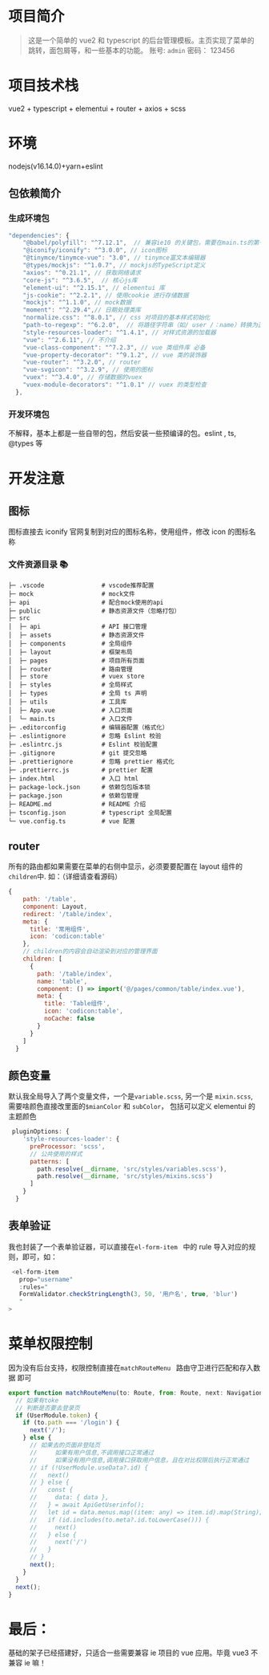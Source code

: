 # 项目简介

> 这是一个简单的 vue2 和 typescript 的后台管理模板。主页实现了菜单的跳转，面包屑等，和一些基本的功能。
> 账号: `admin`
> 密码： 123456

# 项目技术栈

vue2 + typescript + elementui + router + axios + scss

# 环境

nodejs(v16.14.0)+yarn+eslint

## 包依赖简介

### 生成环境包

```javascript
"dependencies": {
    "@babel/polyfill": "^7.12.1",  // 兼容ie10 的关键包，需要在main.ts的第一行导入哦
    "@iconify/iconify": "^3.0.0", // icon图标
    "@tinymce/tinymce-vue": "3.0", // tinymce富文本编辑器
    "@types/mockjs": "^1.0.7", // mockjs的TypeScript定义
    "axios": "^0.21.1", // 获取网络请求
    "core-js": "^3.6.5",  // 核心js库
    "element-ui": "^2.15.1", // elementui 库
    "js-cookie": "^2.2.1", // 使用cookie 进行存储数据
    "mockjs": "^1.1.0", // mock数据
    "moment": "^2.29.4",// 日期处理类库
    "normalize.css": "^8.0.1", // css 对项目的基本样式初始化
    "path-to-regexp": "^6.2.0",  // 将路径字符串（如/ user /：name）转换为正则表达式，匹配路由
    "style-resources-loader": "^1.4.1", // 对样式资源的加载器
    "vue": "^2.6.11", // 不介绍
    "vue-class-component": "^7.2.3", // vue 类组件库 必备
    "vue-property-decorator": "^9.1.2", // vue 类的装饰器
    "vue-router": "^3.2.0", // router
    "vue-svgicon": "^3.2.9", // 使用的图标
    "vuex": "^3.4.0", // 存储数据的vuex
    "vuex-module-decorators": "^1.0.1" // vuex 的类型检查
  },
```

### 开发环境包

不解释，基本上都是一些自带的包，然后安装一些预编译的包。eslint , ts, @types 等

# 开发注意

## 图标

图标直接去 iconify 官网复制到对应的图标名称，使用<YkIcon icon="图标名称">组件，修改 icon 的图标名称

### 文件资源目录 📚

```text
├─ .vscode                # vscode推荐配置
├─ mock                   # mock文件
├─ api                    # 配合mock使用的api
├─ public                 # 静态资源文件（忽略打包）
├─ src
│  ├─ api                 # API 接口管理
│  ├─ assets              # 静态资源文件
│  ├─ components          # 全局组件
│  ├─ layout              # 框架布局
│  ├─ pages               # 项目所有页面
│  ├─ router              # 路由管理
│  ├─ store               # vuex store
│  ├─ styles              # 全局样式
│  ├─ types               # 全局 ts 声明
│  ├─ utils               # 工具库
│  ├─ App.vue             # 入口页面
│  └─ main.ts             # 入口文件
├─ .editorconfig          # 编辑器配置（格式化）
├─ .eslintignore          # 忽略 Eslint 校验
├─ .eslintrc.js           # Eslint 校验配置
├─ .gitignore             # git 提交忽略
├─ .prettierignore        # 忽略 prettier 格式化
├─ .prettierrc.js         # prettier 配置
├─ index.html             # 入口 html
├─ package-lock.json      # 依赖包包版本锁
├─ package.json           # 依赖包管理
├─ README.md              # README 介绍
├─ tsconfig.json          # typescript 全局配置
└─ vue.config.ts          # vue 配置
```

## router

所有的路由都如果需要在菜单的右侧中显示，必须要要配置在 layout 组件的`children`中.
如：（详细请查看源码）

```JavaScript
{
    path: '/table',
    component: Layout,
    redirect: '/table/index',
    meta: {
      title: '常用组件',
      icon: 'codicon:table'
    },
    // children的内容会自动渲染到对应的管理界面
    children: [
      {
        path: '/table/index',
        name: 'table',
        component: () => import('@/pages/common/table/index.vue'),
        meta: {
          title: 'Table组件',
          icon: 'codicon:table',
          noCache: false
        }
      }
    ]
  }
```

## 颜色变量

默认我全局导入了两个变量文件，一个是`variable.scss`, 另一个是 `mixin.scss`, 需要啥颜色直接改里面的`$mianColor` 和 `subColor`， 包括可以定义 elementui 的主题颜色

```javascript
 pluginOptions: {
    'style-resources-loader': {
      preProcessor: 'scss',
      // 公共使用的样式
      patterns: [
        path.resolve(__dirname, 'src/styles/variables.scss'),
        path.resolve(__dirname, 'src/styles/mixins.scss')
      ]
    }
  }
```

## 表单验证

我也封装了一个表单验证器，可以直接在`el-form-item ` 中的 rule 导入对应的规则，即可，如：

```javascript
 <el-form-item
   prop="username"
   :rules="
   FormValidator.checkStringLength(3, 50, '用户名', true, 'blur')
   "
>
```

# 菜单权限控制

因为没有后台支持，权限控制直接在`matchRouteMenu ` 路由守卫进行匹配和存入数据 即可

```javascript
export function matchRouteMenu(to: Route, from: Route, next: NavigationGuardNext<Vue>) {
  // 如果有toke
  // 判断是否要去登录页
  if (UserModule.token) {
    if (to.path === '/login') {
      next('/');
    } else {
      // 如果去的页面非登陆页
      //     如果有用户信息,不调用接口正常通过
      //     如果没有用户信息,调用接口获取用户信息，且在对比权限后执行正常通过
      // if (!UserModule.useData?.id) {
      //   next()
      // } else {
      //   const {
      //     data: { data },
      //   } = await ApiGetUserinfo();
      //   let id = data.menus.map((item: any) => item.id).map(String);
      //   if (id.includes(to.meta?.id.toLowerCase())) {
      //     next()
      //   } else {
      //     next('/')
      //   }
      // }
      next();
    }
  }
  next();
}
```

# 最后：

基础的架子已经搭建好，只适合一些需要兼容 ie 项目的 vue 应用。毕竟 vue3 不兼容 ie 嘛！
